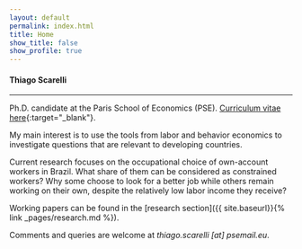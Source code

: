 ```yaml
---
layout: default
permalink: index.html
title: Home
show_title: false
show_profile: true
---
```


#### Thiago Scarelli

<hr>

Ph.D. candidate at the Paris School of Economics (PSE). [Curriculum vitae here](../docs/thiago_scarelli_cv.pdf){:target="_blank"}.

My main interest is to use the tools from labor and behavior economics to investigate questions that are relevant to developing countries.

Current research focuses on the occupational choice of own-account workers in Brazil. What share of them can be considered as constrained workers? Why some choose to look for a better job while others remain working on their own, despite the relatively low labor income they receive?

Working papers can be found in the [research section]({{ site.baseurl}}{% link _pages/research.md %}).

Comments and queries are welcome at <em>thiago.scarelli [at] psemail.eu</em>.
